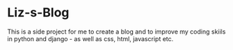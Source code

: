 # Liz-s-Blog

This is a side project for me to create a blog and to improve my coding skiils in python and django - as well as css, html, javascript etc.
